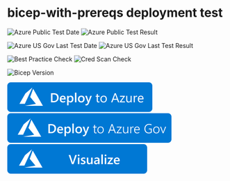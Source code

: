 # bicep-with-prereqs deployment test

![Azure Public Test Date](https://azurequickstartsservice.blob.core.windows.net/badges/.test-deployments/bicep-with-prereqs/PublicLastTestDate.svg)
![Azure Public Test Result](https://azurequickstartsservice.blob.core.windows.net/badges/.test-deployments/bicep-with-prereqs/PublicDeployment.svg)

![Azure US Gov Last Test Date](https://azurequickstartsservice.blob.core.windows.net/badges/.test-deployments/bicep-with-prereqs/FairfaxLastTestDate.svg)
![Azure US Gov Last Test Result](https://azurequickstartsservice.blob.core.windows.net/badges/.test-deployments/bicep-with-prereqs/FairfaxDeployment.svg)

![Best Practice Check](https://azurequickstartsservice.blob.core.windows.net/badges/.test-deployments/bicep-with-prereqs/BestPracticeResult.svg)
![Cred Scan Check](https://azurequickstartsservice.blob.core.windows.net/badges/.test-deployments/bicep-with-prereqs/CredScanResult.svg)

![Bicep Version](https://azurequickstartsservice.blob.core.windows.net/badges/.test-deployments/bicep-with-prereqs/BicepVersion.svg)

[![Deploy To Azure](https://raw.githubusercontent.com/Azure/azure-quickstart-templates/master/1-CONTRIBUTION-GUIDE/images/deploytoazure.svg?sanitize=true)](https://portal.azure.com/#create/Microsoft.Template/uri/https%3A%2F%2Fraw.githubusercontent.com%2FAzure%2Fazure-quickstart-templates%2Fmaster%2F.test-deployments/bicep-with-prereqs%2Fazuredeploy.json)
[![Deploy To Azure US Gov](https://raw.githubusercontent.com/Azure/azure-quickstart-templates/master/1-CONTRIBUTION-GUIDE/images/deploytoazuregov.svg?sanitize=true)](https://portal.azure.us/#create/Microsoft.Template/uri/https%3A%2F%2Fraw.githubusercontent.com%2FAzure%2Fazure-quickstart-templates%2Fmaster%2F.test-deployments/bicep-with-prereqs%2Fazuredeploy.json)
[![Visualize](https://raw.githubusercontent.com/Azure/azure-quickstart-templates/master/1-CONTRIBUTION-GUIDE/images/visualizebutton.svg?sanitize=true)](http://armviz.io/#/?load=https%3A%2F%2Fraw.githubusercontent.com%2FAzure%2Fazure-quickstart-templates%2Fmaster%2F.test-deployments/bicep-with-prereqs%2Fazuredeploy.json)   